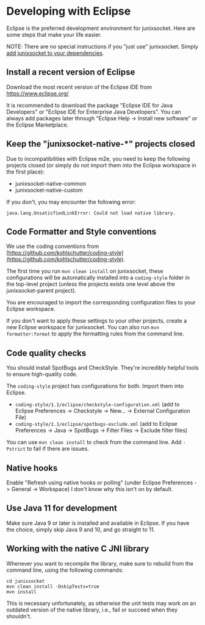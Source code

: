 # Developing with Eclipse

Eclipse is the preferred development environment for junixsocket. Here are some steps that make your life easier.

NOTE: There are no special instructions if you "just use" junixsocket. Simply [add junixsocket to your dependencies](dependency.html).

## Install a recent version of Eclipse

Download the most recent version of the Eclipse IDE from https://www.eclipse.org/

It is recommended to download the package "Eclipse IDE for Java Developers" or
"Eclipse IDE for Enterprise Java Developers". You can always add packages later through
"Eclipse Help -> Install new software" or the Eclipse Marketplace. 

## Keep the "junixsocket-native-*" projects closed

Due to incompatibilities with Eclipse m2e, you need to keep the following projects closed
(or simply do not import them into the Eclipse workspace in the first place):

   - junixsocket-native-common
   - junixsocket-native-custom
   
If you don't, you may encounter the following error:

    java.lang.UnsatisfiedLinkError: Could not load native library.

## Code Formatter and Style conventions
 
We use the coding conventions from [https://github.com/kohlschutter/coding-style](https://github.com/kohlschutter/coding-style).

The first time you run `mvn clean install` on junixsocket, these configurations will be automatically
installed into a `coding-style` folder in the top-level project (unless the projects exists one level
above the junixsocket-parent project).

You are encouraged to import the corresponding configuration files to your Eclipse workspace.

If you don't want to apply these settings to your other projects, create a new Eclipse workspace
for junixsocket. You can also run `mvn formatter:format` to apply the formatting rules from the command line. 

## Code quality checks

You should install SpotBugs and CheckStyle. They're incredibly helpful tools to ensure high-quality
code.

The `coding-style` project has configurations for both. Import them into Eclipse.

   - `coding-style/1.1/eclipse/checkstyle-configuration.xml` (add to Eclipse Preferences -> Checkstyle -> New... -> External Configuration File) 
   - `coding-style/1.1/eclipse/spotbugs-exclude.xml` (add to Eclipse Preferences -> Java -> SpotBugs -> Filter Files -> Exclude filter files)

You can use `mvn clean install` to check from the command line. Add `-Pstrict` to fail if there are issues.

## Native hooks

Enable "Refresh using native hooks or polling" (under Eclipse Preferences -> General -> Workspace)
I don't know why this isn't on by default.

## Use Java 11 for development

Make sure Java 9 or later is installed and available in Eclipse. If you have the choice, simply skip
Java 9 and 10, and go straight to 11.

## Working with the native C JNI library

Whenever you want to recompile the library, make sure to rebuild from the command line, using the
following commands:

    cd junixsocket 
    mvn clean install -DskipTests=true
    mvn install

This is necessary unfortunately, as otherwise the unit tests may work on an outdated version of
the native library, i.e., fail or succeed when they shouldn't.
